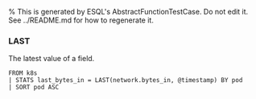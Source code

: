 % This is generated by ESQL's AbstractFunctionTestCase. Do not edit it. See ../README.md for how to regenerate it.

### LAST
The latest value of a field.

```esql
FROM k8s
| STATS last_bytes_in = LAST(network.bytes_in, @timestamp) BY pod
| SORT pod ASC
```
